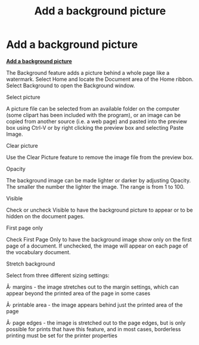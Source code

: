 ﻿---
title: Add a background picture
category: reference
---

# Add a background picture

**<u>Add a background picture</u>**

The Background feature adds a picture behind a whole page like a watermark. Select Home and locate the Document area of the Home ribbon. Select Background to open the Background window.

Select picture

A picture file can be selected from an available folder on the computer (some clipart has been included with the program), or an image can be copied from another source (i.e. a web page) and pasted into the preview box using Ctrl-V or by right clicking the preview box and selecting Paste Image.

Clear picture

Use the Clear Picture feature to remove the image file from the preview box.

Opacity

The background image can be made lighter or darker by adjusting Opacity. The smaller the number the lighter the image. The range is from 1 to 100.

Visible

Check or uncheck Visible to have the background picture to appear or to be hidden on the document pages.

First page only

Check First Page Only to have the background image show only on the first page of a document. If unchecked, the image will appear on each page of the vocabulary document.

Stretch background

Select from three different sizing settings:

Â· margins - the image stretches out to the margin settings, which can appear beyond the printed area of the page in some cases

Â· printable area - the image appears behind just the printed area of the page

Â· page edges - the image is stretched out to the page edges, but is only possible for prints that have this feature, and in most cases, borderless printing must be set for the printer properties
